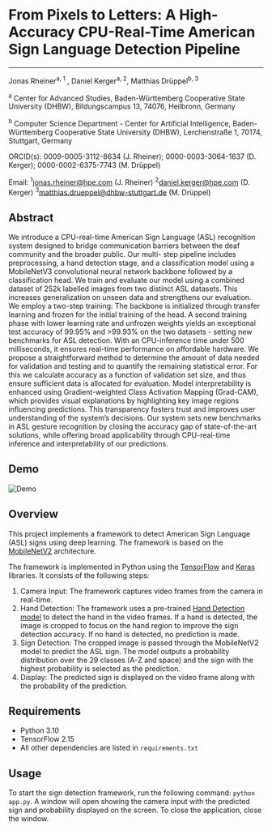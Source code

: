 # From Pixels to Letters: A High-Accuracy CPU-Real-Time American Sign Language Detection Pipeline
---
Jonas Rheiner<sup>a, 1</sup> , Daniel Kerger<sup>a, 2</sup>, Matthias Drüppel<sup>b, 3</sup>

<sup>a</sup> Center for Advanced Studies, Baden-Württemberg Cooperative State University (DHBW), Bildungscampus 13, 74076, Heilbronn, Germany

<sup>b</sup> Computer Science Department - Center for Artificial Intelligence, Baden-Württemberg Cooperative State University (DHBW), Lerchenstraße
1, 70174, Stuttgart, Germany

ORCID(s): 0009-0005-3112-8634 (J. Rheiner); 0000-0003-3064-1637 (D. Kerger); 0000-0002-6375-7743 (M. Drüppel)

Email: <sup>1</sup>jonas.rheiner@hpe.com (J. Rheiner) <sup>2</sup>daniel.kerger@hpe.com (D. Kerger) <sup>3</sup>matthias.drueppel@dhbw-stuttgart.de (M. Drüppel)

## Abstract

We introduce a CPU-real-time American Sign Language (ASL) recognition system designed to
bridge communication barriers between the deaf community and the broader public. Our multi-
step pipeline includes preprocessing, a hand detection stage, and a classification model using a
MobileNetV3 convolutional neural network backbone followed by a classification head. We train and
evaluate our model using a combined dataset of 252k labelled images from two distinct ASL datasets.
This increases generalization on unseen data and strengthens our evaluation. We employ a two-step
training: The backbone is initialized through transfer learning and frozen for the initial training of the
head. A second training phase with lower learning rate and unfrozen weights yields an exceptional test
accuracy of 99.95% and >99.93% on the two datasets - setting new benchmarks for ASL detection.
With an CPU-inference time under 500 milliseconds, it ensures real-time performance on affordable
hardware. We propose a straightforward method to determine the amount of data needed for validation
and testing and to quantify the remaining statistical error. For this we calculate accuracy as a function
of validation set size, and thus ensure sufficient data is allocated for evaluation. Model interpretability
is enhanced using Gradient-weighted Class Activation Mapping (Grad-CAM), which provides visual
explanations by highlighting key image regions influencing predictions. This transparency fosters trust
and improves user understanding of the system’s decisions. Our system sets new benchmarks in ASL
gesture recognition by closing the accuracy gap of state-of-the-art solutions, while offering broad
applicability through CPU-real-time inference and interpretability of our predictions.


## Demo

![Demo](demo.gif)

## Overview

This project implements a framework to detect American Sign Language (ASL) signs using deep learning. The framework is based on the [MobileNetV2](https://arxiv.org/abs/1801.04381) architecture.

The framework is implemented in Python using the [TensorFlow](https://www.tensorflow.org/) and [Keras](https://keras.io/) libraries. It consists of the following steps:

1. Camera Input: The framework captures video frames from the camera in real-time.
2. Hand Detection: The framework uses a pre-trained [Hand Detection model](https://mediapipe.readthedocs.io/en/latest/solutions/hands.html) to detect the hand in the video frames. If a hand is detected, the image is cropped to focus on the hand region to improve the sign detection accuracy. If no hand is detected, no prediction is made.
3. Sign Detection: The cropped image is passed through the MobileNetV2 model to predict the ASL sign. The model outputs a probability distribution over the 29 classes (A-Z and space) and the sign with the highest probability is selected as the prediction.
4. Display: The predicted sign is displayed on the video frame along with the probability of the prediction.

## Requirements
- Python 3.10
- TensorFlow 2.15
- All other dependencies are listed in `requirements.txt`

## Usage
To start the sign detection framework, run the following command: `python app.py`. A window will open showing the camera input with the predicted sign and probability displayed on the screen. To close the application, close the window.
